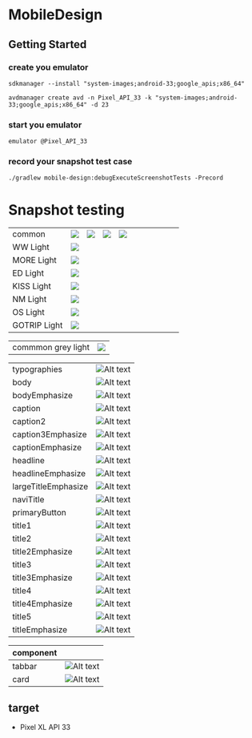 # MobileDesign

## Getting Started

### create you emulator

```
sdkmanager --install "system-images;android-33;google_apis;x86_64"

avdmanager create avd -n Pixel_API_33 -k "system-images;android-33;google_apis;x86_64" -d 23

```

### start you emulator 

```emulator @Pixel_API_33```

### record your snapshot test case

```./gradlew mobile-design:debugExecuteScreenshotTests -Precord```


# Snapshot testing
| | | | | | | | | | | |
|-|-|-|-|-|-|-|-|-|-|-|
|common |![](app/screenshots/debug/com.nmg.mobiledesignlibrary.ColorItemScreenshotTests_test_color_Alert_snapshot.png)|![](app/screenshots/debug/com.nmg.mobiledesignlibrary.ColorItemScreenshotTests_test_color_Black_snapshot.png)|![](app/screenshots/debug/com.nmg.mobiledesignlibrary.ColorItemScreenshotTests_test_color_Success_snapshot.png)|![](app/screenshots/debug/com.nmg.mobiledesignlibrary.ColorItemScreenshotTests_test_color_White_snapshot.png)|
| WW Light |![](app/screenshots/debug/com.nmg.mobiledesignlibrary.ColorItemScreenshotTests_test_color_WW_snapshot.png)| | | | | | | | | | |
| MORE Light |![](app/screenshots/debug/com.nmg.mobiledesignlibrary.ColorItemScreenshotTests_test_color_MORE_snapshot.png)| | | | | | | | | | |
| ED Light |![](app/screenshots/debug/com.nmg.mobiledesignlibrary.ColorItemScreenshotTests_test_color_ED_snapshot.png)| | | | | | | | | | |
| KISS Light |![](app/screenshots/debug/com.nmg.mobiledesignlibrary.ColorItemScreenshotTests_test_color_KISS_snapshot.png)| | | | | | | | | | |
| NM Light |![](app/screenshots/debug/com.nmg.mobiledesignlibrary.ColorItemScreenshotTests_test_color_NM_snapshot.png)| | | | | | | | | | |
| OS Light |![](app/screenshots/debug/com.nmg.mobiledesignlibrary.ColorItemScreenshotTests_test_color_OS_snapshot.png)| | | | | | | | | | |
| GOTRIP Light |![](app/screenshots/debug/com.nmg.mobiledesignlibrary.ColorItemScreenshotTests_test_color_GOTRIP_snapshot.png)| | | | | | | | | | |

| | |
|-|-|
|commmon grey light|![](app/screenshots/debug/com.nmg.mobiledesignlibrary.ColorItemScreenshotTests_test_color_common.png)|

| | |
|-|-|
|typographies|![Alt text](mobile-design/screenshots/debug/com.nmg.mobile.design.typographytest.TypographyTest_test_typographies.png) |
|body|![Alt text](mobile-design/screenshots/debug/com.nmg.mobile.design.typographytest.TypographyTest_test_body.png) |
|bodyEmphasize|![Alt text](mobile-design/screenshots/debug/com.nmg.mobile.design.typographytest.TypographyTest_test_bodyEmphasize.png) |
|caption|![Alt text](mobile-design/screenshots/debug/com.nmg.mobile.design.typographytest.TypographyTest_test_caption.png) |
|caption2|![Alt text](mobile-design/screenshots/debug/com.nmg.mobile.design.typographytest.TypographyTest_test_caption2.png) |
|caption3Emphasize|![Alt text](mobile-design/screenshots/debug/com.nmg.mobile.design.typographytest.TypographyTest_test_caption3Emphasize.png) |
|captionEmphasize|![Alt text](mobile-design/screenshots/debug/com.nmg.mobile.design.typographytest.TypographyTest_test_captionEmphasize.png) |
|headline|![Alt text](mobile-design/screenshots/debug/com.nmg.mobile.design.typographytest.TypographyTest_test_headline.png) |
|headlineEmphasize|![Alt text](mobile-design/screenshots/debug/com.nmg.mobile.design.typographytest.TypographyTest_test_headlineEmphasize.png) |
|largeTitleEmphasize|![Alt text](mobile-design/screenshots/debug/com.nmg.mobile.design.typographytest.TypographyTest_test_largeTitleEmphasize.png) |
|naviTitle|![Alt text](mobile-design/screenshots/debug/com.nmg.mobile.design.typographytest.TypographyTest_test_naviTitle.png) |
|primaryButton|![Alt text](mobile-design/screenshots/debug/com.nmg.mobile.design.typographytest.TypographyTest_test_primaryButton.png) |
|title1|![Alt text](mobile-design/screenshots/debug/com.nmg.mobile.design.typographytest.TypographyTest_test_title1.png) |
|title2|![Alt text](mobile-design/screenshots/debug/com.nmg.mobile.design.typographytest.TypographyTest_test_title2.png) |
|title2Emphasize|![Alt text](mobile-design/screenshots/debug/com.nmg.mobile.design.typographytest.TypographyTest_test_title2Emphasize.png) |
|title3|![Alt text](mobile-design/screenshots/debug/com.nmg.mobile.design.typographytest.TypographyTest_test_title3.png) |
|title3Emphasize|![Alt text](mobile-design/screenshots/debug/com.nmg.mobile.design.typographytest.TypographyTest_test_title3Emphasize.png) |
|title4|![Alt text](mobile-design/screenshots/debug/com.nmg.mobile.design.typographytest.TypographyTest_test_title4.png) |
|title4Emphasize|![Alt text](mobile-design/screenshots/debug/com.nmg.mobile.design.typographytest.TypographyTest_test_title4Emphasize.png) |
|title5|![Alt text](mobile-design/screenshots/debug/com.nmg.mobile.design.typographytest.TypographyTest_test_title5.png) |
|titleEmphasize|![Alt text](mobile-design/screenshots/debug/com.nmg.mobile.design.typographytest.TypographyTest_test_titleEmphasize.png)|

|component| |
|-|-|
|tabbar|![Alt text](mobile-design/screenshots/debug/com.nmg.mobile.design.tabbartest.ChipGroupTest_test_ChipGroup.png)|
|card|![Alt text](mobile-design/screenshots/debug/com.nmg.mobile.design.cardview.CardViewTest_test_CardView.png)|



## target

- Pixel XL API 33








